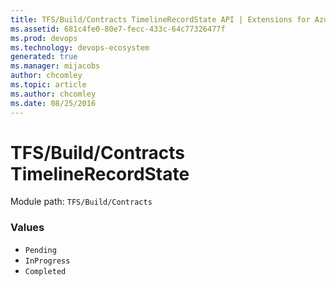 ```yaml
---
title: TFS/Build/Contracts TimelineRecordState API | Extensions for Azure DevOps Services
ms.assetid: 681c4fe0-80e7-fecc-433c-64c77326477f
ms.prod: devops
ms.technology: devops-ecosystem
generated: true
ms.manager: mijacobs
author: chcomley
ms.topic: article
ms.author: chcomley
ms.date: 08/25/2016
---
```


# TFS/Build/Contracts TimelineRecordState

Module path: `TFS/Build/Contracts`

### Values

* `Pending` 
* `InProgress` 
* `Completed` 
